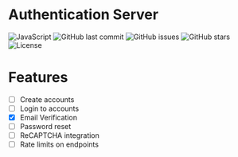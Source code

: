 # Authentication Server

![JavaScript](https://img.shields.io/badge/Written_in-JavaScript-yellow)
![GitHub last commit](https://img.shields.io/github/last-commit/your-username/authentication-server)
![GitHub issues](https://img.shields.io/github/issues/your-username/authentication-server)
![GitHub stars](https://img.shields.io/github/stars/your-username/authentication-server?style=social)
![License](https://img.shields.io/github/license/your-username/authentication-server)

# Features 
  * [ ] Create accounts
  * [ ] Login to accounts
  * [x] Email Verification 
  * [ ] Password reset
  * [ ] ReCAPTCHA integration 
  * [ ] Rate limits on endpoints
